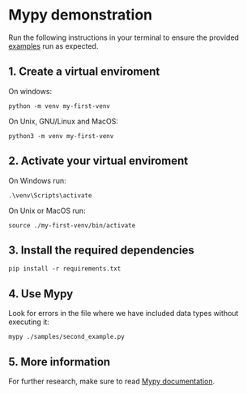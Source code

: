 # Mypy demonstration

Run the following instructions in your terminal to ensure the provided [examples](https://github.com/ins4w/static-typing-python3/tree/main/samples) run as expected.

## 1. Create a virtual enviroment 
On windows:
```
python -m venv my-first-venv
```

On Unix, GNU/Linux and MacOS:
```
python3 -m venv my-first-venv
```

## 2. Activate your virtual enviroment

On Windows run:
```
.\venv\Scripts\activate
```

On Unix or MacOS run:
```
source ./my-first-venv/bin/activate
```

## 3. Install the required dependencies

```
pip install -r requirements.txt
```

## 4. Use Mypy

Look for errors in the file where we have included data types without executing it:

```
mypy ./samples/second_example.py
```

## 5. More information
For further research, make sure to read [Mypy documentation](https://mypy.readthedocs.io/en/stable/introduction.html).

